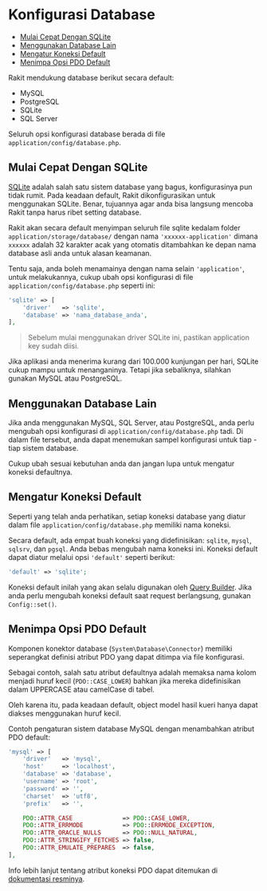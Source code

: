 # Konfigurasi Database

<!-- MarkdownTOC autolink="true" autoanchor="true" levels="2,3" bracket="round" lowercase="only_ascii" -->

- [Mulai Cepat Dengan SQLite](#mulai-cepat-dengan-sqlite)
- [Menggunakan Database Lain](#menggunakan-database-lain)
- [Mengatur Koneksi Default](#mengatur-koneksi-default)
- [Menimpa Opsi PDO Default](#menimpa-opsi-pdo-default)

<!-- /MarkdownTOC -->


Rakit mendukung database berikut secara default:

- MySQL
- PostgreSQL
- SQLite
- SQL Server

Seluruh opsi konfigurasi database berada di file `application/config/database.php`.


<a id="mulai-cepat-dengan-sqlite"></a>
## Mulai Cepat Dengan SQLite

[SQLite](https://sqlite.org) adalah salah satu sistem database yang bagus, konfigurasinya pun tidak rumit.
Pada keadaan default, Rakit dikonfigurasikan untuk menggunakan SQLite. Benar, tujuannya agar anda
bisa langsung mencoba Rakit tanpa harus ribet setting database.

Rakit akan secara default menyimpan seluruh file sqlite kedalam folder `application/storage/database/`
dengan nama `'xxxxxx-application'` dimana `xxxxxx` adalah 32 karakter acak yang otomatis ditambahkan
ke depan nama database asli anda untuk alasan keamanan.

Tentu saja, anda boleh menamainya dengan nama selain `'application'`, untuk melakukannya,
cukup ubah opsi konfigurasi di file `application/config/database.php` seperti ini:

```php
'sqlite' => [
	'driver'   => 'sqlite',
	'database' => 'nama_database_anda',
],
```

>  Sebelum mulai menggunakan driver SQLite ini, pastikan application key sudah diisi.

Jika aplikasi anda menerima kurang dari 100.000 kunjungan per hari, SQLite cukup mampu untuk menanganinya.
Tetapi jika sebaliknya, silahkan gunakan MySQL atau PostgreSQL.


<a id="menggunakan-database-lain"></a>
## Menggunakan Database Lain

Jika anda menggunakan MySQL, SQL Server, atau PostgreSQL, anda perlu mengubah opsi konfigurasi
di  `application/config/database.php` tadi. Di dalam file tersebut, anda dapat menemukan sampel
konfigurasi untuk tiap - tiap sistem database.

Cukup ubah sesuai kebutuhan anda dan jangan lupa untuk mengatur koneksi defaultnya.


<a id="mengatur-koneksi-default"></a>
## Mengatur Koneksi Default

Seperti yang telah anda perhatikan, setiap koneksi database yang diatur dalam
file `application/config/database.php` memiliki nama koneksi.

Secara default, ada empat buah koneksi yang didefinisikan: `sqlite`, `mysql`, `sqlsrv`, dan `pgsql`.
Anda bebas mengubah nama koneksi ini. Koneksi default dapat diatur melalui opsi `'default'` seperti berikut:

```php
'default' => 'sqlite';
```

Koneksi default inilah yang akan selalu digunakan oleh [Query Builder](/docs/id/database/magic).
Jika anda perlu mengubah koneksi default saat request berlangsung, gunakan `Config::set()`.


<a id="menimpa-opsi-pdo-default"></a>
## Menimpa Opsi PDO Default

Komponen konektor database (`System\Database\Connector`) memiliki seperangkat definisi atribut PDO
yang dapat ditimpa via file konfigurasi.

Sebagai contoh, salah satu atribut defaultnya adalah memaksa nama kolom menjadi
huruf kecil (`PDO::CASE_LOWER`) bahkan jika mereka didefinisikan dalam UPPERCASE atau camelCase di tabel.

Oleh karena itu, pada keadaan default, object model hasil kueri hanya dapat diakses menggunakan huruf kecil.

Contoh pengaturan sistem database MySQL dengan menambahkan atribut PDO default:

```php
'mysql' => [
	'driver'   => 'mysql',
	'host'     => 'localhost',
	'database' => 'database',
	'username' => 'root',
	'password' => '',
	'charset'  => 'utf8',
	'prefix'   => '',

	PDO::ATTR_CASE              => PDO::CASE_LOWER,
	PDO::ATTR_ERRMODE           => PDO::ERRMODE_EXCEPTION,
	PDO::ATTR_ORACLE_NULLS      => PDO::NULL_NATURAL,
	PDO::ATTR_STRINGIFY_FETCHES => false,
	PDO::ATTR_EMULATE_PREPARES  => false,
],
```

Info lebih lanjut tentang atribut koneksi PDO dapat ditemukan di [dokumentasi resminya](http://php.net/manual/en/pdo.setattribute.php).
